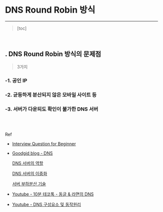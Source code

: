 # DNS Round Robin 방식

-----

> [toc]

<br/>

## . DNS Round Robin 방식의 문제점

> 3가지

### -1. 공인 IP

### -2. 균등하게 분산되지 않은 모바일 사이트 등

### -3. 서버가 다운되도 확인이 불가한 DNS 서버



<br/>



<br/>

Ref

- [Interview Question for Beginner](https://github.com/CS-box/Interview_Question_for_Beginner/tree/master/Network#dns-round-robin-%EB%B0%A9%EC%8B%9D)

- [Goodgid blog - DNS](https://goodgid.github.io/NW-DNS/)

  [DNS 서버의 역할](https://goodgid.github.io/Server-DNS/)

  [DNS 서버의 이중화](https://goodgid.github.io/Server-DNS-Redundancy/)

  [서버 부하분산 기술](https://goodgid.github.io/Server-Server-Load-Balancing-Technology/)

- [Youtube - 10분 테코톡 - 동글 & 라면의 DNS](https://youtu.be/5rBzHoR4F2A)

- [Youtube - DNS 구성요소 및 동작원리](https://youtu.be/fINh76spaiI)

